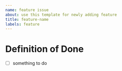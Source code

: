 ```yaml
---
name: feature issue
about: use this template for newly adding feature
title: feature-name
labels: feature
---
```


# Definition of Done

- [ ] something to do
